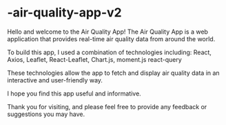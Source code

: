 # -air-quality-app-v2

Hello and welcome to the Air Quality App! 
The Air Quality App is a web application that provides real-time air quality data from around the world.

To build this app, I used a combination of technologies including:
React, 
Axios, 
Leaflet, 
React-Leaflet, 
Chart.js, 
moment.js
react-query

These technologies allow the app to fetch and display air quality data in an interactive and user-friendly way.

I hope you find this app useful and informative. 

Thank you for visiting, and please feel free to provide any feedback or suggestions you may have.
